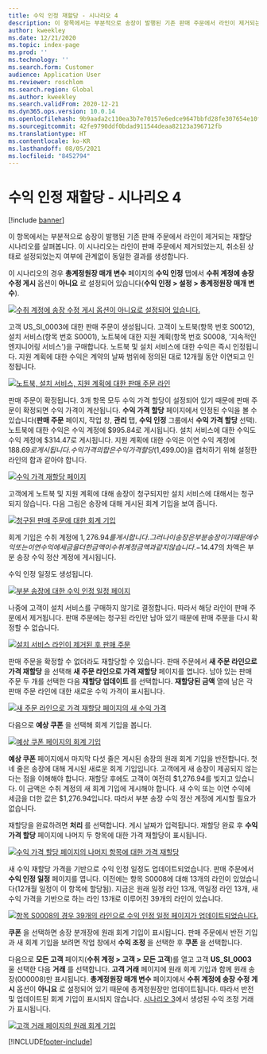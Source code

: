 ```yaml
---
title: 수익 인정 재할당 - 시나리오 4
description: 이 항목에서는 부분적으로 송장이 발행된 기존 판매 주문에서 라인이 제거되는 재할당 시나리오를 살펴봅니다. 이 시나리오는 라인이 판매 주문에서 제거되었는지, 취소된 상태로 설정되었는지 여부에 관계없이 동일한 결과를 생성합니다.
author: kweekley
ms.date: 12/21/2020
ms.topic: index-page
ms.prod: ''
ms.technology: ''
ms.search.form: Customer
audience: Application User
ms.reviewer: roschlom
ms.search.region: Global
ms.author: kweekley
ms.search.validFrom: 2020-12-21
ms.dyn365.ops.version: 10.0.14
ms.openlocfilehash: 9b9aada2c110ea3b7e70157e6edce9647bbfd28fe307654e10f6d38585090563
ms.sourcegitcommit: 42fe9790ddf0bdad911544deaa82123a396712fb
ms.translationtype: HT
ms.contentlocale: ko-KR
ms.lasthandoff: 08/05/2021
ms.locfileid: "8452794"
---
```

# <a name="revenue-recognition-reallocation--scenario-4"></a>수익 인정 재할당 - 시나리오 4

[!include [banner](../includes/banner.md)]

이 항목에서는 부분적으로 송장이 발행된 기존 판매 주문에서 라인이 제거되는 재할당 시나리오를 살펴봅니다. 이 시나리오는 라인이 판매 주문에서 제거되었는지, 취소된 상태로 설정되었는지 여부에 관계없이 동일한 결과를 생성합니다.

이 시나리오의 경우 **총계정원장 매개 변수** 페이지의 **수익 인정** 탭에서 **수취 계정에 송장 수정 게시** 옵션이 **아니요** 로 설정되어 있습니다(**수익 인정 \> 설정 \> 총계정원장 매개 변수**).

[![수취 계정에 송장 수정 게시 옵션이 아니요로 설정되어 있습니다.](./media/37_rev-rec-scenarios.png)](./media/37_rev-rec-scenarios.png)

고객 US\_SI\_0003에 대한 판매 주문이 생성됩니다. 고객이 노트북(항목 번호 S0012), 설치 서비스(항목 번호 S0001), 노트북에 대한 지원 계획(항목 번호 S0008, '지속적인 엔지니어링 서비스')을 구매합니다. 노트북 및 설치 서비스에 대한 수익은 즉시 인정됩니다. 지원 계획에 대한 수익은 계약의 날짜 범위에 정의된 대로 12개월 동안 이연되고 인정됩니다.

[![노트북, 설치 서비스, 지원 계획에 대한 판매 주문 라인](./media/38_rev-rec-scenarios.png)](./media/38_rev-rec-scenarios.png)

판매 주문이 확정됩니다. 3개 항목 모두 수익 가격 할당이 설정되어 있기 때문에 판매 주문이 확정되면 수익 가격이 계산됩니다. **수익 가격 할당** 페이지에서 인정된 수익을 볼 수 있습니다(**판매 주문** 페이지, 작업 창, **관리** 탭, **수익 인정** 그룹에서 **수익 가격 할당** 선택). 노트북에 대한 수익은 수익 계정에 $995.84로 게시됩니다. 설치 서비스에 대한 수익도 수익 계정에 $314.47로 게시됩니다. 지원 계획에 대한 수익은 이연 수익 계정에 $188.69로 게시됩니다. 수익 가격의 합은 수익 가격 할당($1,499.00)을 캡처하기 위해 설정한 라인의 합과 같아야 합니다.

[![수익 가격 재할당 페이지](./media/39_rev-rec-scenarios.png)](./media/39_rev-rec-scenarios.png)

고객에게 노트북 및 지원 계획에 대해 송장이 청구되지만 설치 서비스에 대해서는 청구되지 않습니다. 다음 그림은 송장에 대해 게시된 회계 기입을 보여 줍니다.

[![청구된 판매 주문에 대한 회계 기입](./media/40_rev-rec-scenarios.png)](./media/40_rev-rec-scenarios.png)

회계 기입은 수취 계정에 $1,276.94를 게시합니다. 그러나 이 송장은 부분 송장이기 때문에 수익 또는 이연 수익에 세금을 더한 금액이 수취 계정 금액과 같지 않습니다. -$14.47의 차액은 부분 송장 수익 정산 계정에 게시됩니다.

수익 인정 일정도 생성됩니다.

[![부분 송장에 대한 수익 인정 일정 페이지](./media/41_rev-rec-scenarios.png)](./media/41_rev-rec-scenarios.png)

나중에 고객이 설치 서비스를 구매하지 않기로 결정합니다. 따라서 해당 라인이 판매 주문에서 제거됩니다. 판매 주문에는 청구된 라인만 남아 있기 때문에 판매 주문을 다시 확정할 수 없습니다.

[![설치 서비스 라인이 제거된 후 판매 주문](./media/42_rev-rec-scenarios.png)](./media/42_rev-rec-scenarios.png)

판매 주문을 확정할 수 없더라도 재할당할 수 있습니다. 판매 주문에서 **새 주문 라인으로 가격 재할당** 을 선택해 **새 주문 라인으로 가격 재할당** 페이지를 엽니다. 남아 있는 판매 주문 두 개를 선택한 다음 **재할당 업데이트** 를 선택합니다. **재할당된 금액** 열에 남은 각 판매 주문 라인에 대한 새로운 수익 가격이 표시됩니다.

[![새 주문 라인으로 가격 재할당 페이지의 새 수익 가격](./media/43_rev-rec-scenarios.png)](./media/43_rev-rec-scenarios.png)

다음으로 **예상 쿠폰** 을 선택해 회계 기입을 봅니다.

[![예상 쿠폰 페이지의 회계 기입](./media/44_rev-rec-scenarios.png)](./media/44_rev-rec-scenarios.png)

**예상 쿠폰** 페이지에서 마지막 다섯 줄은 게시된 송장의 원래 회계 기입을 반전합니다. 첫 네 줄은 송장에 대해 게시된 새로운 회계 기입입니다. 고객에게 새 송장이 제공되지 않는다는 점을 이해해야 합니다. 재할당 후에도 고객이 여전히 $1,276.94를 빚지고 있습니다. 이 금액은 수취 계정의 새 회계 기입에 게시해야 합니다. 새 수익 또는 이연 수익에 세금을 더한 값은 $1,276.94입니다. 따라서 부분 송장 수익 정산 계정에 게시할 필요가 없습니다.

재할당을 완료하려면 **처리** 를 선택합니다. 게시 날짜가 입력됩니다. 재할당 완료 후 **수익 가격 할당** 페이지에 나머지 두 항목에 대한 가격 재할당이 표시됩니다.

[![수익 가격 할당 페이지의 나머지 항목에 대한 가격 재할당](./media/45_rev-rec-scenarios.png)](./media/45_rev-rec-scenarios.png)

새 수익 재할당 가격을 기반으로 수익 인정 일정도 업데이트되었습니다. 판매 주문에서 **수익 인정 일정** 페이지를 엽니다. 이전에는 항목 S0008에 대해 13개의 라인이 있었습니다(12개월 일정이 이 항목에 할당됨). 지금은 원래 일정 라인 13개, 역일정 라인 13개, 새 수익 가격을 기반으로 하는 라인 13개로 이루어진 39개의 라인이 있습니다.

[![항목 S0008의 경우 39개의 라인으로 수익 인정 일정 페이지가 업데이트되었습니다.](./media/46_rev-rec-scenarios.png)](./media/46_rev-rec-scenarios.png)

**쿠폰** 을 선택하면 송장 분개장에 원래 회계 기입이 표시됩니다. 판매 주문에서 반전 기입과 새 회계 기입을 보려면 작업 창에서 **수익 조정** 을 선택한 후 **쿠폰** 을 선택합니다.

다음으로 **모든 고객** 페이지(**수취 계정 \> 고객 \> 모든 고객**)를 열고 고객 **US\_SI\_0003** 울 선택한 다음 **거래** 를 선택합니다. **고객 거래** 페이지에 원래 회계 기입과 함께 원래 송장(000008)만 표시됩니다. **총계정원장 매개 변수** 페이지에서 **수취 계정에 송장 수정 게시** 옵션이 **아니요** 로 설정되어 있기 때문에 총계정원장만 업데이트됩니다. 따라서 반전 및 업데이트된 회계 기입이 표시되지 않습니다. [시나리오 3](rev-rec-reallocation-scenario-3.md)에서 생성된 수익 조정 거래가 표시됩니다.

[![고객 거래 페이지의 원래 회계 기입](./media/47_rev-rec-scenarios.png)](./media/47_rev-rec-scenarios.png)


[!INCLUDE[footer-include](../../includes/footer-banner.md)]